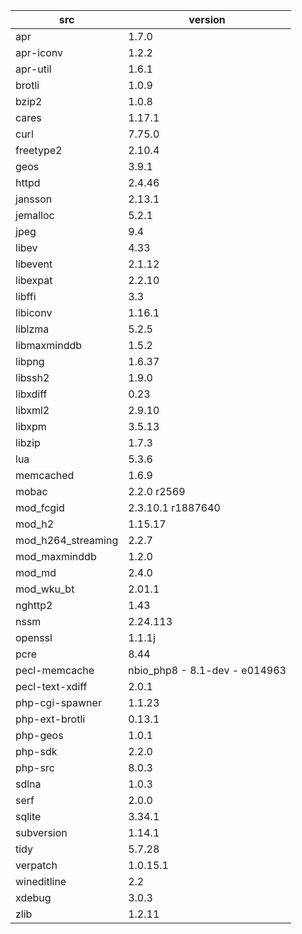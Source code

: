 | src | version |
| ---- | ---- |
| apr | 1.7.0 |
| apr-iconv | 1.2.2 |
| apr-util | 1.6.1 |
| brotli | 1.0.9 |
| bzip2 | 1.0.8 |
| cares | 1.17.1 |
| curl | 7.75.0 |
| freetype2 | 2.10.4 |
| geos | 3.9.1 |
| httpd | 2.4.46 |
| jansson | 2.13.1 |
| jemalloc | 5.2.1 |
| jpeg | 9.4 |
| libev | 4.33 |
| libevent | 2.1.12 |
| libexpat | 2.2.10 |
| libffi | 3.3 |
| libiconv | 1.16.1 |
| liblzma | 5.2.5 |
| libmaxminddb | 1.5.2 |
| libpng | 1.6.37 |
| libssh2 | 1.9.0 |
| libxdiff | 0.23 |
| libxml2 | 2.9.10 |
| libxpm | 3.5.13 |
| libzip | 1.7.3 |
| lua | 5.3.6 |
| memcached | 1.6.9 |
| mobac | 2.2.0 r2569 |
| mod_fcgid | 2.3.10.1 r1887640 |
| mod_h2 | 1.15.17 |
| mod_h264_streaming | 2.2.7 |
| mod_maxminddb | 1.2.0 |
| mod_md | 2.4.0 |
| mod_wku_bt | 2.01.1 |
| nghttp2 | 1.43 |
| nssm | 2.24.113 |
| openssl | 1.1.1j |
| pcre | 8.44 |
| pecl-memcache | nbio_php8 - 8.1-dev - e014963 |
| pecl-text-xdiff | 2.0.1 |
| php-cgi-spawner | 1.1.23 |
| php-ext-brotli | 0.13.1 |
| php-geos | 1.0.1 |
| php-sdk | 2.2.0 |
| php-src | 8.0.3 |
| sdlna | 1.0.3 |
| serf | 2.0.0 |
| sqlite | 3.34.1 |
| subversion | 1.14.1 |
| tidy | 5.7.28 |
| verpatch | 1.0.15.1 |
| wineditline | 2.2 |
| xdebug | 3.0.3 |
| zlib | 1.2.11 |
